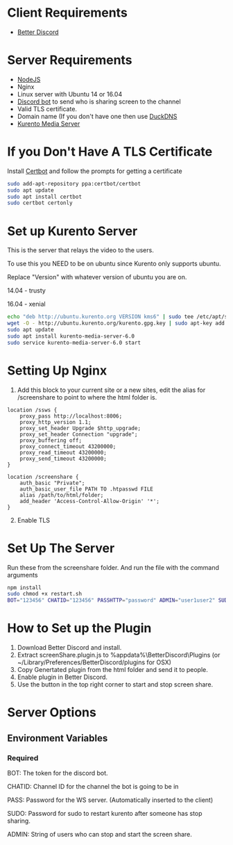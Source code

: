 # Client Requirements

* [Better Discord](https://github.com/Jiiks/BetterDiscordApp)

# Server Requirements

* [NodeJS](https://nodejs.org/en/download/)
* Nginx
* Linux server with Ubuntu 14 or 16.04
* [Discord bot](https://discordapp.com/developers/applications/) to send who is sharing screen to the channel
* Valid TLS certificate.
* Domain name (If you don't have one then use [DuckDNS](https://www.duckdns.org/)
* [Kurento Media Server](https://doc-kurento.readthedocs.io/en/stable/what_is_kurento.html)

# If you Don't Have A TLS Certificate

Install [Certbot](https://certbot.eff.org/#ubuntuxenial-nginx) and follow the prompts for getting a certificate

```bash
sudo add-apt-repository ppa:certbot/certbot
sudo apt update
sudo apt install certbot
sudo certbot certonly
```

# Set up Kurento Server

This is the server that relays the video to the users.

To use this you NEED to be on ubuntu since Kurento only supports ubuntu.

Replace "Version" with whatever version of ubuntu you are on.

14.04 - trusty

16.04 - xenial

```bash
echo "deb http://ubuntu.kurento.org VERSION kms6" | sudo tee /etc/apt/sources.list.d/kurento.list
wget -O - http://ubuntu.kurento.org/kurento.gpg.key | sudo apt-key add -
sudo apt update
sudo apt install kurento-media-server-6.0
sudo service kurento-media-server-6.0 start
```

# Setting Up Nginx

1. Add this block to your current site or a new sites, edit the alias for /screenshare to point to where the html folder is.

```Nginx
location /ssws {
    proxy_pass http://localhost:8006;
    proxy_http_version 1.1;
    proxy_set_header Upgrade $http_upgrade;
    proxy_set_header Connection "upgrade";
    proxy_buffering off;
    proxy_connect_timeout 43200000;
    proxy_read_timeout 43200000;
    proxy_send_timeout 43200000;
}

location /screenshare {
    auth_basic "Private";
    auth_basic_user_file PATH TO .htpasswd FILE
    alias /path/to/html/folder;
    add_header 'Access-Control-Allow-Origin' '*';
}
```

2. Enable TLS

# Set Up The Server

Run these from the screenshare folder. And run the file with the command arguments

```bash
npm install
sudo chmod +x restart.sh
BOT="123456" CHATID="123456" PASSHTTP="password" ADMIN="user1user2" SUDO="password" DOMAIN="example.com" node main.js
```

# How to Set up the Plugin

1. Download Better Discord and install.
2. Extract screenShare.plugin.js to %appdata%\BetterDiscord\Plugins (or ~/Library/Preferences/BetterDiscord/plugins for OSX)
3. Copy Genertated plugin from the html folder and send it to people.
4. Enable plugin in Better Discord.
5. Use the button in the top right corner to start and stop screen share.

# Server Options

## Environment Variables

### Required

BOT: The token for the discord bot.

CHATID: Channel ID for the channel the bot is going to be in

PASS: Password for the WS server. (Automatically inserted to the client)

SUDO: Password for sudo to restart kurento after someone has stop sharing.

ADMIN: String of users who can stop and start the screen share.
